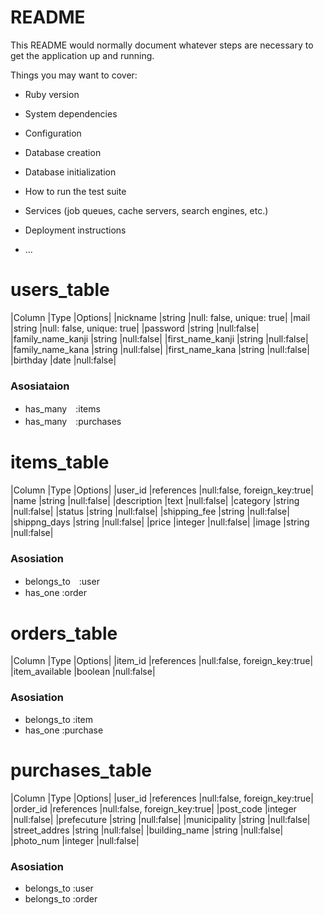 # README

This README would normally document whatever steps are necessary to get the
application up and running.

Things you may want to cover:

* Ruby version

* System dependencies

* Configuration

* Database creation

* Database initialization

* How to run the test suite

* Services (job queues, cache servers, search engines, etc.)

* Deployment instructions

* ...

# users_table
|Column             |Type           |Options|
|nickname           |string         |null: false, unique: true|
|mail               |string         |null: false, unique: true|
|password           |string         |null:false|
|family_name_kanji  |string         |null:false|
|first_name_kanji   |string         |null:false|
|family_name_kana   |string         |null:false|
|first_name_kana    |string         |null:false|
|birthday           |date           |null:false|
### Asosiataion
- has_many　:items
- has_many　:purchases


# items_table
|Column             |Type           |Options|
|user_id            |references     |null:false, foreign_key:true|
|name               |string         |null:false|
|description        |text           |null:false|
|category           |string         |null:false|
|status             |string         |null:false|
|shipping_fee       |string         |null:false|
|shippng_days       |string         |null:false|
|price              |integer        |null:false|
|image              |string         |null:false|
### Asosiation
- belongs_to　:user
- has_one :order


# orders_table
|Column             |Type           |Options|
|item_id            |references     |null:false, foreign_key:true|
|item_available     |boolean        |null:false|
### Asosiation
- belongs_to :item
- has_one :purchase

# purchases_table
|Column             |Type           |Options|
|user_id            |references     |null:false, foreign_key:true|
|order_id           |references     |null:false, foreign_key:true|
|post_code          |integer        |null:false|
|prefecuture        |string         |null:false|
|municipality       |string         |null:false|
|street_addres      |string         |null:false|
|building_name      |string         |null:false|
|photo_num          |integer        |null:false|
### Asosiation
- belongs_to :user
- belongs_to :order